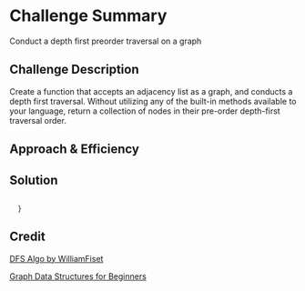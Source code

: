 # Challenge Summary
Conduct a depth first preorder traversal on a graph

## Challenge Description
Create a function that accepts an adjacency list as a graph, and conducts a depth first traversal. Without utilizing any of the built-in methods available to your language, return a collection of nodes in their pre-order depth-first traversal order.

## Approach & Efficiency


## Solution
```

  }
```

## Credit

[DFS Algo by WilliamFiset](https://www.youtube.com/watch?v=7fujbpJ0LB4)

[Graph Data Structures for Beginners](https://morioh.com/p/e9d17b46e8dd)